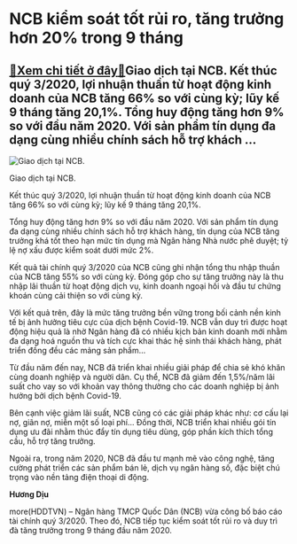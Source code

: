 NCB kiểm soát tốt rủi ro, tăng trưởng hơn 20% trong 9 tháng
===========================================================

[:gift:Xem chi tiết ở đây:gift:](https://hddtvn.com/ncb-kiem-soat-tot-rui-ro-tang-truong-hon-20-trong-9-thang/)Giao dịch tại NCB. Kết thúc quý 3/2020, lợi nhuận thuần từ hoạt động kinh doanh của NCB tăng 66% so với cùng kỳ; lũy kế 9 tháng tăng 20,1%. Tổng huy động tăng hơn 9% so với đầu năm 2020. Với sản phẩm tín dụng đa dạng cùng nhiều chính sách hỗ trợ khách …
-------------------------------------------------------------------------------------------------------------------------------------------------------------------------------------------------------------------------------------------------------------





![Giao dịch tại NCB.](https://hddtvn.com/wp-content/uploads/2021/01/3638_NCb_khang_dinh_duoc_vai_tro.jpg "Giao dịch tại NCB.")


Giao dịch tại NCB.



Kết thúc quý 3/2020, lợi nhuận thuần từ hoạt động kinh doanh của NCB tăng 66% so với cùng kỳ; lũy kế 9 tháng tăng 20,1%.


Tổng huy động tăng hơn 9% so với đầu năm 2020. Với sản phẩm tín dụng đa dạng cùng nhiều chính sách hỗ trợ khách hàng, tín dụng của NCB tăng trưởng khá tốt theo hạn mức tín dụng mà Ngân hàng Nhà nước phê duyệt; tỷ lệ nợ xấu được kiểm soát dưới mức 2%.


Kết quả tài chính quý 3/2020 của NCB cũng ghi nhận tổng thu nhập thuần của NCB tăng 55% so với cùng kỳ. Đóng góp cho sự tăng trưởng này là thu nhập lãi thuần từ hoạt động dịch vụ, kinh doanh ngoại hối và đầu tư chứng khoán cùng cải thiện so với cùng kỳ.


Với kết quả trên, đây là mức tăng trưởng bền vững trong bối cảnh nền kinh tế bị ảnh hưởng tiêu cực của dịch bệnh Covid-19. NCB vẫn duy trì được hoạt động hiệu quả là nhờ Ngân hàng đã có nhiều kịch bản kinh doanh mới nhằm đa dạng hoá nguồn thu và tích cực khai thác hệ sinh thái khách hàng, phát triển đồng đều các mảng sản phẩm…


Từ đầu năm đến nay, NCB đã triển khai nhiều giải pháp để chia sẻ khó khăn cùng doanh nghiệp và người dân. Cụ thể, NCB đã giảm đến 1,5%/năm lãi suất cho vay so với khoản vay thông thường cho các doanh nghiệp bị ảnh hưởng bởi dịch bệnh Covid-19.


Bên cạnh việc giảm lãi suất, NCB cũng có các giải pháp khác như: cơ cấu lại nợ, giãn nợ, miễn một số loại phí… Đồng thời, NCB triển khai nhiều gói tín dụng ưu đãi nhằm thúc đẩy tín dụng tiêu dùng, góp phần kích thích tổng cầu, hỗ trợ tăng trưởng.


Ngoài ra, trong năm 2020, NCB đã đầu tư mạnh mẽ vào công nghệ, tăng cường phát triển các sản phẩm bán lẻ, dịch vụ ngân hàng số, đặc biệt chú trọng vào nền tảng điện thoại di động.




**Hương Dịu**



more(HDDTVN) – Ngân hàng TMCP Quốc Dân (NCB) vừa công bố báo cáo tài chính quý 3/2020. Theo đó, NCB tiếp tục kiểm soát tốt rủi ro và duy trì đà tăng trưởng trong 9 tháng đầu năm 2020.


